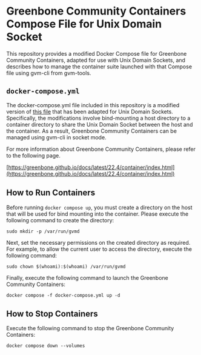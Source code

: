 # Greenbone Community Containers Compose File for Unix Domain Socket

This repository provides a modified Docker Compose file for Greenbone Community Containers, adapted for use with Unix Domain Sockets, and describes how to manage the container suite launched with that Compose file using gvm-cli from gvm-tools.

## `docker-compose.yml`

The docker-compose.yml file included in this repository is a modified version of [this file](https://greenbone.github.io/docs/latest/_static/docker-compose.yml) that has been adapted for Unix Domain Sockets.
Specifically, the modifications involve bind-mounting a host directory to a container directory to share the Unix Domain Socket between the host and the container.
As a result, Greenbone Community Containers can be managed using gvm-cli in socket mode.

For more information about Greenbone Community Containers, please refer to the following page.

[https://greenbone.github.io/docs/latest/22.4/container/index.html](https://greenbone.github.io/docs/latest/22.4/container/index.html)

## How to Run Containers

Before running `docker compose up`, you must create a directory on the host that will be used for bind mounting into the container.
Please execute the following command to create the directory:
```shell
sudo mkdir -p /var/run/gvmd
```

Next, set the necessary permissions on the created directory as required.
For example, to allow the current user to access the directory, execute the following command:
```shell
sudo chown $(whoami):$(whoami) /var/run/gvmd
```

Finally, execute the following command to launch the Greenbone Community Containers:
```shell
docker compose -f docker-compose.yml up -d
```

## How to Stop Containers

Execute the following command to stop the Greenbone Community Containers:
```shell
docker compose down --volumes
```
